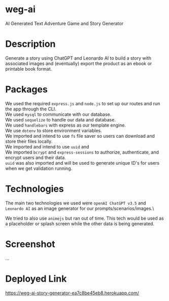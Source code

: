 # weg-ai
AI Generated Text Adventure Game and Story Generator

# Description
Generate a story using ChatGPT and Leonardo AI to build a story with associated images and (eventually) export the product as an ebook or printable book format.

# Packages
We used the required ```express.js``` and ```node.js``` to set up our routes and run the app through the CLI.\
We used ```mysql``` to communicate with our database.\
We used ```sequelize``` to handle our data and database.\
We used ```handlebars``` with express as our template engine.\
We use ```dotenv``` to store environment variables.\
We imported and intend to use ```fs``` file saver so users can download and store their files locally.\
We imported and intend to use ```uuid``` and \
We imported ```bcrypt``` and ```express-sessions``` to authorize, authenticate, and encrypt users and their data.\
```uuid``` was also imported and will be used to generate unique ID's for users when we get validation running.

# Technologies
The main two technologies we used were ```openAI ChatGPT v3.5``` and ```Leonardo AI``` as an image generator for our prompts/scenarios/images.\

We tried to also use ```animejs``` but ran out of time. This tech would be used as a placeholder or splash screen while the other data is being generated.

# Screenshot
...

# Deployed Link
https://weg-ai-story-generator-ea7c8be45eb8.herokuapp.com/